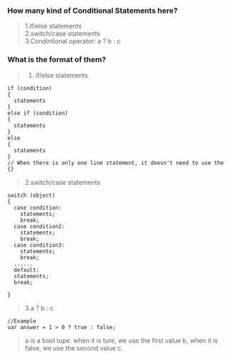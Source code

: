 ### How many kind of Conditional Statements here?
> 1.if/else statements  
> 2.switch/case statements  
> 3.Condintional operator: a ? b : c  

### What is the format of them?
>1. if/else statements
```
if (condition)
{
  statements
}
else if (condition)
{
  statements
}
else
{
  statements
}
// When there is only one line statement, it doesn't need to use the {}
```

>2.switch/case statements
```
switch (object)
{
  case condition:
    statements;
    break;
  case condition2:
    statements;
    break;
  case condition3:
    statements;
    break;
  ......
  default:
  statements;
  break;

}

```
>3.a ? b : c
```
//Example
var answer = 1 > 0 ? true : false;
```
> a is a bool tupe. when it is ture, we use the first value b, when it is false, we use the second value c.
